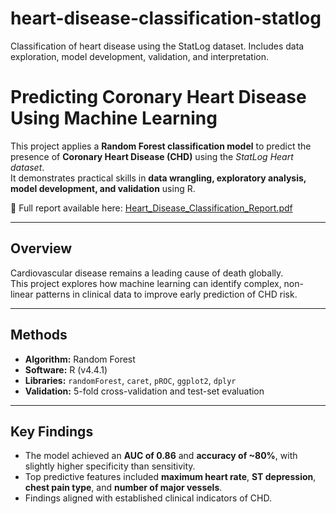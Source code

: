# heart-disease-classification-statlog
Classification of heart disease using the StatLog dataset. Includes data exploration, model development, validation, and interpretation.
# Predicting Coronary Heart Disease Using Machine Learning

This project applies a **Random Forest classification model** to predict the presence of **Coronary Heart Disease (CHD)** using the *StatLog Heart dataset*.  
It demonstrates practical skills in **data wrangling, exploratory analysis, model development, and validation** using R.

📄 Full report available here: [Heart_Disease_Classification_Report.pdf](./Heart_Disease_Classification_Report.pdf)

---

## Overview

Cardiovascular disease remains a leading cause of death globally.  
This project explores how machine learning can identify complex, non-linear patterns in clinical data to improve early prediction of CHD risk.

---

##  Methods

- **Algorithm:** Random Forest  
- **Software:** R (v4.4.1)  
- **Libraries:** `randomForest`, `caret`, `pROC`, `ggplot2`, `dplyr`  
- **Validation:** 5-fold cross-validation and test-set evaluation  

---

##  Key Findings

- The model achieved an **AUC of 0.86** and **accuracy of ~80%**, with slightly higher specificity than sensitivity.  
- Top predictive features included **maximum heart rate**, **ST depression**, **chest pain type**, and **number of major vessels**.  
- Findings aligned with established clinical indicators of CHD.
